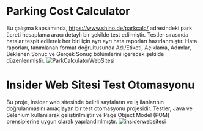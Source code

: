 # Parking Cost Calculator
Bu çalışma kapsamında, https://www.shino.de/parkcalc/ adresindeki park ücreti hesaplama aracı detaylı bir şekilde test edilmiştir. Testler sırasında hatalar tespit edilerek her biri için ayrı ayrı hata raporları hazırlanmıştır. Hata raporları, tanımlanan format doğrultusunda Adı/Etiketi, Açıklama, Adımlar, Beklenen Sonuç ve Gerçek Sonuç bölümlerini içerecek şekilde düzenlenmiştir.
![ParkCalculatorWebSitesi](https://github.com/user-attachments/assets/74ac7eeb-4279-405a-8d0f-d4424127554c)


# Insider Web Sitesi Test Otomasyonu
Bu proje, Insider web sitesinde belirli sayfaların ve iş ilanlarının doğrulanmasını amaçlayan bir test otomasyonu projesidir. Testler, Java ve Selenium kullanılarak geliştirilmiştir ve Page Object Model (POM) prensiplerine uygun olarak yapılandırılmıştır.
![insiderwebsitesi](https://github.com/user-attachments/assets/eca91d8c-3914-4fab-936f-03b6d0f16521)
